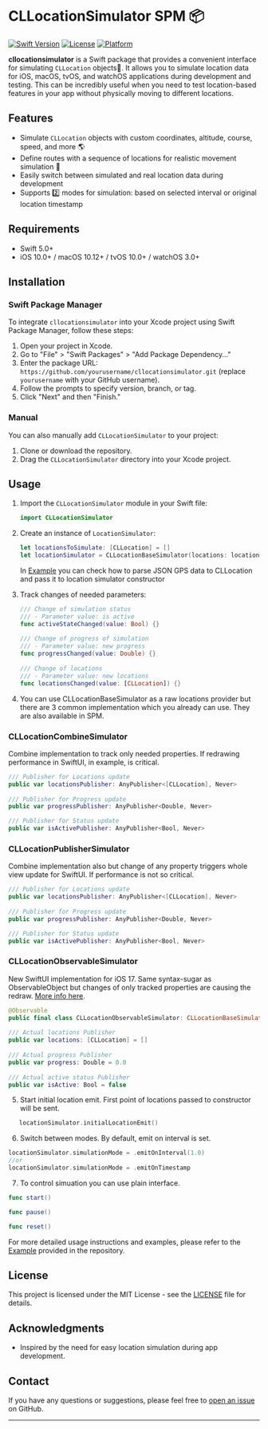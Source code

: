 # CLLocationSimulator SPM 📦

[![Swift Version](https://img.shields.io/badge/Swift-5.0+-orange.svg)](https://swift.org)
[![License](https://img.shields.io/badge/License-MIT-blue.svg)](LICENSE)
[![Platform](https://img.shields.io/badge/Platform-iOS%20|%20macOS%20|%20tvOS%20|%20watchOS-lightgrey.svg)](https://developer.apple.com)

**cllocationsimulator** is a Swift package that provides a convenient interface for simulating `CLLocation` objects📍. It allows you to simulate location data for iOS, macOS, tvOS, and watchOS applications during development and testing. This can be incredibly useful when you need to test location-based features in your app without physically moving to different locations.

## Features

- Simulate `CLLocation` objects with custom coordinates, altitude, course, speed, and more 🌎
- Define routes with a sequence of locations for realistic movement simulation 🚏
- Easily switch between simulated and real location data during development
- Supports 2️⃣ modes for simulation: based on selected interval or original location timestamp

## Requirements

- Swift 5.0+
- iOS 10.0+ / macOS 10.12+ / tvOS 10.0+ / watchOS 3.0+

## Installation

### Swift Package Manager

To integrate `cllocationsimulator` into your Xcode project using Swift Package Manager, follow these steps:

1. Open your project in Xcode.
2. Go to "File" > "Swift Packages" > "Add Package Dependency..."
3. Enter the package URL: `https://github.com/yourusername/cllocationsimulator.git` (replace `yourusername` with your GitHub username).
4. Follow the prompts to specify version, branch, or tag.
5. Click "Next" and then "Finish."

### Manual

You can also manually add `CLLocationSimulator` to your project:

1. Clone or download the repository.
2. Drag the `CLLocationSimulator` directory into your Xcode project.

## Usage

1. Import the `CLLocationSimulator` module in your Swift file:

   ```swift
   import CLLocationSimulator
   ```

2. Create an instance of `LocationSimulator`:

   ```swift
   let locationsToSimulate: [CLLocation] = []
   let locationSimulator = CLLocationBaseSimulator(locations: locationsToSimulate)
   ```

   In [Example](Example/LocationSimulatorExample/FileParser/) you can check how to parse JSON GPS data to CLLocation and pass it to location simulator constructor

3. Track changes of needed parameters:

   ```swift
   /// Change of simulation status
   /// - Parameter value: is active
   func activeStateChanged(value: Bool) {}
    
   /// Change of progress of simulation
   /// - Parameter value: new progress
   func progressChanged(value: Double) {}
    
   /// Change of locations
   /// - Parameter value: new locations
   func locationsChanged(value: [CLLocation]) {}
   ```

5. You can use CLLocationBaseSimulator as a raw locations provider but there are 3 common implementation which you already can use. They are also available in SPM.
   
### CLLocationCombineSimulator

Combine implementation to track only needed properties. If redrawing performance in SwiftUI, in example, is critical.

```swift
/// Publisher for Locations update
public var locationsPublisher: AnyPublisher<[CLLocation], Never>
    
/// Publisher for Progress update
public var progressPublisher: AnyPublisher<Double, Never>

/// Publisher for Status update
public var isActivePublisher: AnyPublisher<Bool, Never>
```

### CLLocationPublisherSimulator

Combine implementation also but change of any property triggers whole view update for SwiftUI. If performance is not so critical.

```swift
/// Publisher for Locations update
public var locationsPublisher: AnyPublisher<[CLLocation], Never>
    
/// Publisher for Progress update
public var progressPublisher: AnyPublisher<Double, Never>

/// Publisher for Status update
public var isActivePublisher: AnyPublisher<Bool, Never>
   ```

### CLLocationObservableSimulator

New SwiftUI implementation for iOS 17. Same syntax-sugar as ObservableObject but changes of only tracked properties are causing the redraw. [More info here](https://developer.apple.com/documentation/observation).

```swift
@Observable
public final class CLLocationObservableSimulator: CLLocationBaseSimulator {
    
/// Actual locations Publisher
public var locations: [CLLocation] = []
    
/// Actual progress Publisher
public var progress: Double = 0.0
    
/// Actual active status Publisher
public var isActive: Bool = false
```

5. Start initial location emit. First point of locations passed to constructor will be sent.

```swift
   locationSimulator.initialLocationEmit()
```

6. Switch between modes. By default, emit on interval is set.

```swift
locationSimulator.simulationMode = .emitOnInterval(1.0)
//or
locationSimulator.simulationMode = .emitOnTimestamp
```

7. To control simuation you can use plain interface.

```swift
func start()

func pause()

func reset()
```

For more detailed usage instructions and examples, please refer to the  [Example](Example/LocationSimulatorExample) provided in the repository.

## License

This project is licensed under the MIT License - see the [LICENSE](LICENSE) file for details.

## Acknowledgments

- Inspired by the need for easy location simulation during app development.

## Contact

If you have any questions or suggestions, please feel free to [open an issue](https://github.com/yourusername/cllocationsimulator/issues) on GitHub.

---
